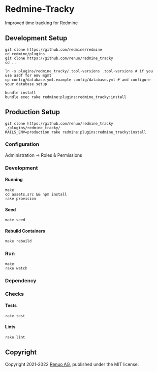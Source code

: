 # Redmine-Tracky

Improved time tracking for Redmine

## Development Setup

    git clone https://github.com/redmine/redmine
    cd redmine/plugins
    git clone https://github.com/renuo/redmine_tracky
    cd ..

    ln -s plugins/redmine_tracky/.tool-versions .tool-versions # if you use asdf for env mgmt
    cp config/database.yml.example config/database.yml # and configure your database setup

    bundle install
    bundle exec rake redmine:plugins:redmine_tracky:install

## Production Setup

    git clone https://github.com/renuo/redmine_tracky ./plugins/redmine_tracky/
    RAILS_ENV=production rake redmine:plugins:redmine_tracky:install

### Configuration

Administration => Roles & Permissions

### Development

#### Running

    make
    cd assets.src && npm install
    rake provision

#### Seed

    make seed

#### Rebuild Containers

    make rebuild

### Run

    make
    rake watch

### Dependency

### Checks

#### Tests

    rake test

#### Lints

    rake lint

## Copyright

Copyright 2021-2022 [Renuo AG](https://www.renuo.ch/), published under the MIT license.
